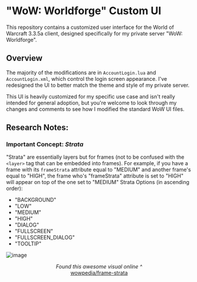 # "WoW: Worldforge" Custom UI

This repository contains a customized user interface for the World of Warcraft 3.3.5a client, designed specifically for my private server "WoW: Worldforge".

## Overview

The majority of the modifications are in `AccountLogin.lua` and `AccountLogin.xml`, which control the login screen appearance. I've redesigned the UI to better match the theme and style of my private server.

This UI is heavily customized for my specific use case and isn't really intended for general adoption, but you're welcome to look through my changes and comments to see how I modified the standard WoW UI files.

## Research Notes:
### Important Concept: _Strata_

"Strata" are essentially layers but for frames (not to be confused with the `<layer>` tag that can be embedded into frames). For example, if you have a frame with its `frameStrata` attribute equal to "MEDIUM" and another frame's equal to "HIGH", the frame who's "frameStrata" attribute is set to "HIGH" will appear on top of the one set to "MEDIUM"
Strata Options (in ascending order):
- "BACKGROUND"
- "LOW"
- "MEDIUM"
- "HIGH"
- "DIALOG"
- "FULLSCREEN"
- "FULLSCREEN_DIALOG"
- "TOOLTIP"

![image](https://github.com/user-attachments/assets/777ef384-3332-452f-8726-8d52b951e158)
<div align="center"><em>Found this awesome visual online ^</em></div>
<div align="center"><a href="https://wowpedia.fandom.com/wiki/Frame_Strata?file=Frame_Strata.png" target="_blank">wowpedia/frame-strata</a></div>
